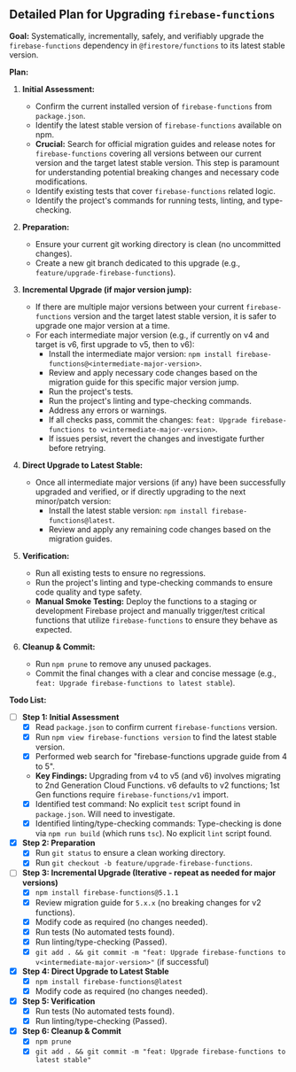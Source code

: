 ## Detailed Plan for Upgrading `firebase-functions`

**Goal:** Systematically, incrementally, safely, and verifiably upgrade the `firebase-functions` dependency in `@firestore/functions` to its latest stable version.

**Plan:**

1.  **Initial Assessment:**
    *   Confirm the current installed version of `firebase-functions` from `package.json`.
    *   Identify the latest stable version of `firebase-functions` available on npm.
    *   **Crucial:** Search for official migration guides and release notes for `firebase-functions` covering all versions between our current version and the target latest stable version. This step is paramount for understanding potential breaking changes and necessary code modifications.
    *   Identify existing tests that cover `firebase-functions` related logic.
    *   Identify the project's commands for running tests, linting, and type-checking.

2.  **Preparation:**
    *   Ensure your current git working directory is clean (no uncommitted changes).
    *   Create a new git branch dedicated to this upgrade (e.g., `feature/upgrade-firebase-functions`).

3.  **Incremental Upgrade (if major version jump):**
    *   If there are multiple major versions between your current `firebase-functions` version and the target latest stable version, it is safer to upgrade one major version at a time.
    *   For each intermediate major version (e.g., if currently on v4 and target is v6, first upgrade to v5, then to v6):
        *   Install the intermediate major version: `npm install firebase-functions@<intermediate-major-version>`.
        *   Review and apply necessary code changes based on the migration guide for this specific major version jump.
        *   Run the project's tests.
        *   Run the project's linting and type-checking commands.
        *   Address any errors or warnings.
        *   If all checks pass, commit the changes: `feat: Upgrade firebase-functions to v<intermediate-major-version>`.
        *   If issues persist, revert the changes and investigate further before retrying.

4.  **Direct Upgrade to Latest Stable:**
    *   Once all intermediate major versions (if any) have been successfully upgraded and verified, or if directly upgrading to the next minor/patch version:
        *   Install the latest stable version: `npm install firebase-functions@latest`.
        *   Review and apply any remaining code changes based on the migration guides.

5.  **Verification:**
    *   Run all existing tests to ensure no regressions.
    *   Run the project's linting and type-checking commands to ensure code quality and type safety.
    *   **Manual Smoke Testing:** Deploy the functions to a staging or development Firebase project and manually trigger/test critical functions that utilize `firebase-functions` to ensure they behave as expected.

6.  **Cleanup & Commit:**
    *   Run `npm prune` to remove any unused packages.
    *   Commit the final changes with a clear and concise message (e.g., `feat: Upgrade firebase-functions to latest stable`).

**Todo List:**

- [ ] **Step 1: Initial Assessment**
    - [x] Read `package.json` to confirm current `firebase-functions` version.
    - [x] Run `npm view firebase-functions version` to find the latest stable version.
    - [x] Performed web search for "firebase-functions upgrade guide from 4 to 5".
    - **Key Findings:** Upgrading from v4 to v5 (and v6) involves migrating to 2nd Generation Cloud Functions. v6 defaults to v2 functions; 1st Gen functions require `firebase-functions/v1` import.
    - [x] Identified test command: No explicit `test` script found in `package.json`. Will need to investigate.
    - [x] Identified linting/type-checking commands: Type-checking is done via `npm run build` (which runs `tsc`). No explicit `lint` script found.
- [x] **Step 2: Preparation**
    - [x] Run `git status` to ensure a clean working directory.
    - [x] Run `git checkout -b feature/upgrade-firebase-functions`.
- [ ] **Step 3: Incremental Upgrade (Iterative - repeat as needed for major versions)**
    - [x] `npm install firebase-functions@5.1.1`
    - [x] Review migration guide for `5.x.x` (no breaking changes for v2 functions).
    - [x] Modify code as required (no changes needed).
    - [x] Run tests (No automated tests found).
    - [x] Run linting/type-checking (Passed).
    - [x] `git add . && git commit -m "feat: Upgrade firebase-functions to v<intermediate-major-version>"` (if successful)
- [x] **Step 4: Direct Upgrade to Latest Stable**
    - [x] `npm install firebase-functions@latest`
    - [x] Modify code as required (no changes needed).
- [x] **Step 5: Verification**
    - [x] Run tests (No automated tests found).
    - [x] Run linting/type-checking (Passed).
    
- [x] **Step 6: Cleanup & Commit**
    - [x] `npm prune`
    - [x] `git add . && git commit -m "feat: Upgrade firebase-functions to latest stable"`
